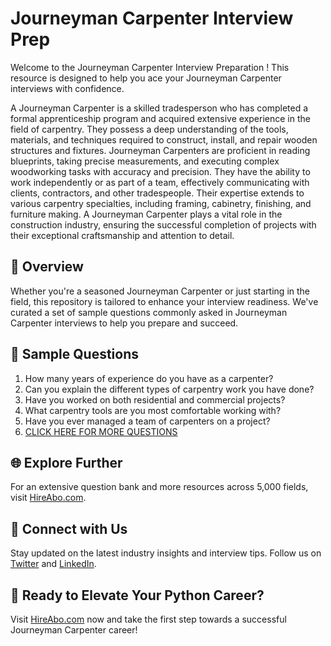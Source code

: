 # Journeyman Carpenter Interview Prep

Welcome to the Journeyman Carpenter Interview Preparation ! This resource is designed to help you ace your Journeyman Carpenter interviews with confidence.

A Journeyman Carpenter is a skilled tradesperson who has completed a formal apprenticeship program and acquired extensive experience in the field of carpentry. They possess a deep understanding of the tools, materials, and techniques required to construct, install, and repair wooden structures and fixtures. Journeyman Carpenters are proficient in reading blueprints, taking precise measurements, and executing complex woodworking tasks with accuracy and precision. They have the ability to work independently or as part of a team, effectively communicating with clients, contractors, and other tradespeople. Their expertise extends to various carpentry specialties, including framing, cabinetry, finishing, and furniture making. A Journeyman Carpenter plays a vital role in the construction industry, ensuring the successful completion of projects with their exceptional craftsmanship and attention to detail.

## 🚀 Overview

Whether you're a seasoned Journeyman Carpenter or just starting in the field, this repository is tailored to enhance your interview readiness. We've curated a set of sample questions commonly asked in Journeyman Carpenter interviews to help you prepare and succeed.

## 📝 Sample Questions

1. How many years of experience do you have as a carpenter?
2. Can you explain the different types of carpentry work you have done?
3. Have you worked on both residential and commercial projects?
4. What carpentry tools are you most comfortable working with?
5. Have you ever managed a team of carpenters on a project?
6. [CLICK HERE FOR MORE QUESTIONS](https://hireabo.com/job/12_2_1/Journeyman%20Carpenter)

## 🌐 Explore Further

For an extensive question bank and more resources across 5,000 fields, visit [HireAbo.com](https://www.hireabo.com).

## 📱 Connect with Us

Stay updated on the latest industry insights and interview tips. Follow us on [Twitter](https://twitter.com/hireabo) and [LinkedIn](https://www.linkedin.com/in/hire-abo-3609972a8/).

## 🚀 Ready to Elevate Your Python Career?

Visit [HireAbo.com](https://www.hireabo.com) now and take the first step towards a successful Journeyman Carpenter career!